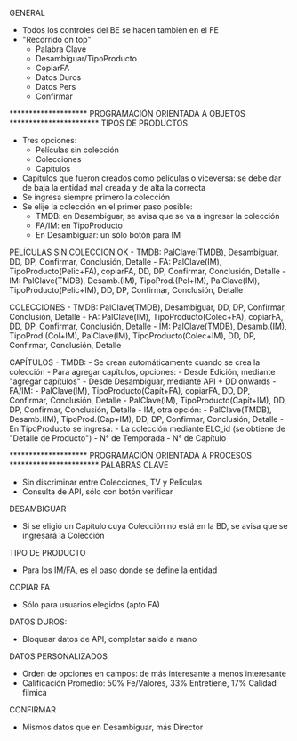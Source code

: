 GENERAL
- Todos los controles del BE se hacen también en el FE
- "Recorrido on top"
	- Palabra Clave
	- Desambiguar/TipoProducto
	- CopiarFA
	- Datos Duros
	- Datos Pers
	- Confirmar

******************** PROGRAMACIÓN ORIENTADA A OBJETOS ***********************
TIPOS DE PRODUCTOS
- Tres opciones:
	- Películas sin colección
	- Colecciones
	- Capítulos
- Capítulos que fueron creados como películas o viceversa: se debe dar de baja la entidad mal creada y de alta la correcta
- Se ingresa siempre primero la colección
- Se elije la colección en el primer paso posible:
	- TMDB: en Desambiguar, se avisa que se va a ingresar la colección
	- FA/IM: en TipoProducto
	- En Desambiguar: un sólo botón para IM

PELÍCULAS SIN COLECCION
OK	- TMDB:	PalClave(TMDB), Desambiguar, 					DD, DP, Confirmar, Conclusión, Detalle
	- FA:	PalClave(IM), TipoProducto(Pelic+FA), copiarFA, DD, DP, Confirmar, Conclusión, Detalle
	- IM:	PalClave(TMDB), Desamb.(IM), TipoProd.(Pel+IM),
			PalClave(IM), TipoProducto(Pelic+IM),
												 			DD, DP, Confirmar, Conclusión, Detalle

COLECCIONES
	- TMDB:	PalClave(TMDB), Desambiguar, 					DD, DP, Confirmar, Conclusión, Detalle
	- FA:	PalClave(IM), TipoProducto(Colec+FA), copiarFA, DD, DP, Confirmar, Conclusión, Detalle
	- IM:	PalClave(TMDB), Desamb.(IM), TipoProd.(Col+IM),
			PalClave(IM), TipoProducto(Colec+IM),
												 			DD, DP, Confirmar, Conclusión, Detalle

CAPÍTULOS
	- TMDB:
		- Se crean automáticamente cuando se crea la colección
		- Para agregar capítulos, opciones:
			- Desde Edición, mediante "agregar capítulos"
			- Desde Desambiguar, mediante API + DD onwards
	- FA/IM:
		- PalClave(IM), TipoProducto(Capít+FA), copiarFA,	DD, DP, Confirmar, Conclusión, Detalle
		- PalClave(IM), TipoProducto(Capít+IM),				DD, DP, Confirmar, Conclusión, Detalle
	- IM, otra opción:
		- PalClave(TMDB), Desamb.(IM), TipoProd.(Cap+IM),	DD, DP, Confirmar, Conclusión, Detalle
	- En TipoProducto se ingresa:
		- La colección mediante ELC_id (se obtiene de "Detalle de Producto")
		- N° de Temporada
		- N° de Capítulo


******************** PROGRAMACIÓN ORIENTADA A PROCESOS ***********************
PALABRAS CLAVE
- Sin discriminar entre Colecciones, TV y Películas
- Consulta de API, sólo con botón verificar

DESAMBIGUAR
- Si se eligió un Capítulo cuya Colección no está en la BD, se avisa que se ingresará la Colección

TIPO DE PRODUCTO
- Para los IM/FA, es el paso donde se define la entidad

COPIAR FA
- Sólo para usuarios elegidos (apto FA)

DATOS DUROS:
- Bloquear datos de API, completar saldo a mano

DATOS PERSONALIZADOS
- Orden de opciones en campos: de más interesante a menos interesante
- Calificación Promedio: 50% Fe/Valores, 33% Entretiene, 17% Calidad filmica

CONFIRMAR
- Mismos datos que en Desambiguar, más Director
